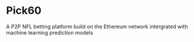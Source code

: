# Pick60
 A P2P NFL betting platform build on the Ethereum network intergrated with machine learning prediction models
